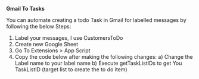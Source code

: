 **Gmail To Tasks**

You can automate creating a todo Task in Gmail for labelled messages by following the below Steps:

1) Label your messages, I use CustomersToDo
2) Create new Google Sheet
3) Go To Extensions > App Script
4) Copy the code below after making the following changes:
  a) Change the Label name to your label name
  b) Execute getTaskListIDs to get You TaskListID (target list to create the to do item)
